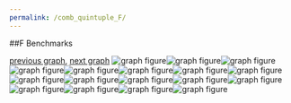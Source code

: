 ```yaml
---
permalink: /comb_quintuple_F/
---
```


##F Benchmarks

[previous graph](../comb_quintuple_EGG/), [next graph](../comb_quintuple_FACE/)
![graph figure](./images/quintuple/F/F-AVL_box.png)![graph figure](./images/quintuple/F/F-A_box.png)![graph figure](./images/quintuple/F/F-CYPHERD_box.png)![graph figure](./images/quintuple/F/F-EGG_box.png)![graph figure](./images/quintuple/F/F-FACE_box.png)![graph figure](./images/quintuple/F/F-FLOYD_box.png)![graph figure](./images/quintuple/F/F-F_box.png)![graph figure](./images/quintuple/F/F-H_box.png)![graph figure](./images/quintuple/F/F-JSOND_box.png)![graph figure](./images/quintuple/F/F-K_box.png)![graph figure](./images/quintuple/F/F-O_box.png)![graph figure](./images/quintuple/F/F-PDFD_box.png)![graph figure](./images/quintuple/F/F-RB_box.png)![graph figure](./images/quintuple/F/F-ROD_box.png)![graph figure](./images/quintuple/F/F-SMATRIX_box.png)![graph figure](./images/quintuple/F/F-SORTD_box.png)![graph figure](./images/quintuple/F/F-ZB_box.png)
